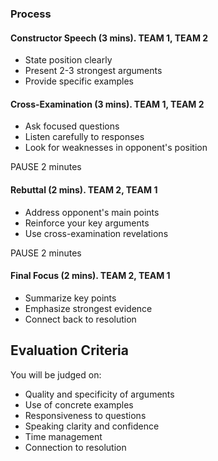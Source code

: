 ### Process

#### Constructor Speech (3 mins). TEAM 1, TEAM 2

- State position clearly
- Present 2-3 strongest arguments
- Provide specific examples

#### Cross-Examination (3 mins). TEAM 1, TEAM 2

- Ask focused questions
- Listen carefully to responses
- Look for weaknesses in opponent's position

PAUSE 2 minutes

#### Rebuttal (2 mins). TEAM 2, TEAM 1

- Address opponent's main points
- Reinforce your key arguments
- Use cross-examination revelations

PAUSE 2 minutes

#### Final Focus (2 mins). TEAM 2, TEAM 1

- Summarize key points
- Emphasize strongest evidence
- Connect back to resolution















## Evaluation Criteria

You will be judged on:

+ Quality and specificity of arguments
+ Use of concrete examples
+ Responsiveness to questions
+ Speaking clarity and confidence
+ Time management
+ Connection to resolution
